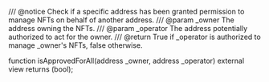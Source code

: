 /// @notice Check if a specific address has been granted permission to manage NFTs on behalf of another address.
/// @param _owner The address owning the NFTs.
/// @param _operator The address potentially authorized to act for the owner.
/// @return True if _operator is authorized to manage _owner's NFTs, false otherwise.

function isApprovedForAll(address _owner, address _operator) external view returns (bool);